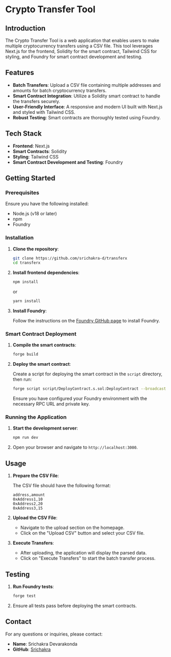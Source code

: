 # Crypto Transfer Tool

## Introduction

The Crypto Transfer Tool is a web application that enables users to make multiple cryptocurrency transfers using a CSV file. This tool leverages Next.js for the frontend, Solidity for the smart contract, Tailwind CSS for styling, and Foundry for smart contract development and testing.

## Features

- **Batch Transfers**: Upload a CSV file containing multiple addresses and amounts for batch cryptocurrency transfers.
- **Smart Contract Integration**: Utilize a Solidity smart contract to handle the transfers securely.
- **User-Friendly Interface**: A responsive and modern UI built with Next.js and styled with Tailwind CSS.
- **Robust Testing**: Smart contracts are thoroughly tested using Foundry.

## Tech Stack

- **Frontend**: Next.js
- **Smart Contracts**: Solidity
- **Styling**: Tailwind CSS
- **Smart Contract Development and Testing**: Foundry

## Getting Started

### Prerequisites

Ensure you have the following installed:

- Node.js (v18 or later)
- npm
- Foundry

### Installation

1. **Clone the repository**:

    ```bash
    git clone https://github.com/srichakra-d/transferx
    cd transferx
    ```

2. **Install frontend dependencies**:

    ```bash
    npm install
    ```

    or

    ```bash
    yarn install
    ```

3. **Install Foundry**:

    Follow the instructions on the [Foundry GitHub page](https://github.com/foundry-rs/foundry) to install Foundry.

### Smart Contract Deployment

1. **Compile the smart contracts**:

    ```bash
    forge build
    ```

2. **Deploy the smart contract**:

    Create a script for deploying the smart contract in the `script` directory, then run:

    ```bash
    forge script script/DeployContract.s.sol:DeployContract --broadcast
    ```

    Ensure you have configured your Foundry environment with the necessary RPC URL and private key.

### Running the Application

1. **Start the development server**:

    ```bash
    npm run dev
    ```


2. Open your browser and navigate to `http://localhost:3000`.

## Usage

1. **Prepare the CSV File**:

    The CSV file should have the following format:

    ```csv
    address,amount
    0xAddress1,10
    0xAddress2,20
    0xAddress3,15
    ```

2. **Upload the CSV File**:

    - Navigate to the upload section on the homepage.
    - Click on the "Upload CSV" button and select your CSV file.

3. **Execute Transfers**:

    - After uploading, the application will display the parsed data.
    - Click on "Execute Transfers" to start the batch transfer process.



## Testing

1. **Run Foundry tests**:

    ```bash
    forge test
    ```

2. Ensure all tests pass before deploying the smart contracts.



## Contact

For any questions or inquiries, please contact:

- **Name**: Srichakra Devarakonda
- **GitHub**: [Srichakra](https://github.com/srichakra-d)
